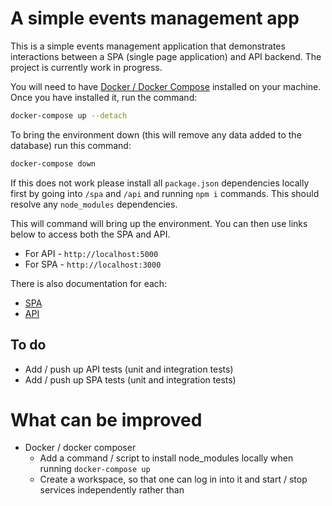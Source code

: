 # A simple events management app

This is a simple events management application that demonstrates interactions between a SPA (single page application) and API backend. The project is currently work in progress.

You will need to have [Docker / Docker Compose](https://docs.docker.com/compose/install/) installed on your machine. Once you have installed it, run the command:

```sh
docker-compose up --detach
```

To bring the environment down (this will remove any data added to the database) run this command:

```sh
docker-compose down
```

If this does not work please install all `package.json` dependencies locally first by going into `/spa` and `/api` and running `npm i` commands. This should resolve any `node_modules` dependencies.

This will command will bring up the environment. You can then use links below to access both the SPA and API.

- For API - `http://localhost:5000`
- For SPA - `http://localhost:3000`

There is also documentation for each:

- [SPA](spa/README.md)
- [API](api/README.md)

## To do

- Add / push up API tests (unit and integration tests)
- Add / push up SPA tests (unit and integration tests)

# What can be improved

- Docker / docker composer
  - Add a command / script to install node_modules locally when running `docker-compose up`
  - Create a workspace, so that one can log in into it and start / stop services independently rather than
